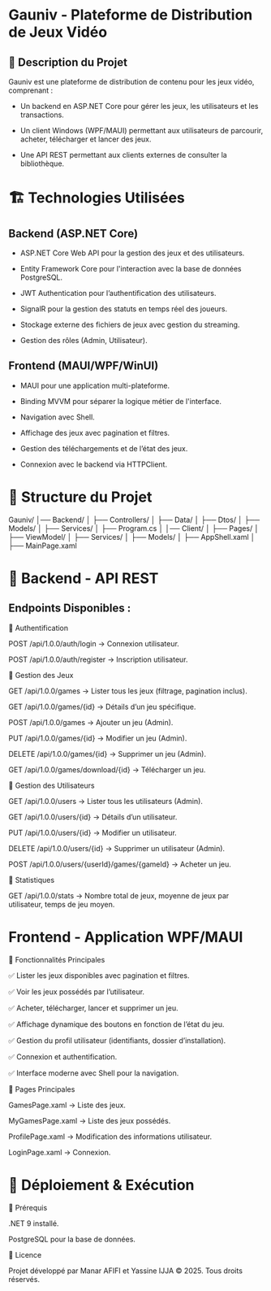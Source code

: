 # Gauniv - Plateforme de Distribution de Jeux Vidéo

## 📌 Description du Projet

Gauniv est une plateforme de distribution de contenu pour les jeux vidéo, comprenant :

* Un backend en ASP.NET Core pour gérer les jeux, les utilisateurs et les transactions.

- Un client Windows (WPF/MAUI) permettant aux utilisateurs de parcourir, acheter, télécharger et lancer des jeux.

- Une API REST permettant aux clients externes de consulter la bibliothèque.

# 🏗️ Technologies Utilisées

## Backend (ASP.NET Core)

- ASP.NET Core Web API pour la gestion des jeux et des utilisateurs.

- Entity Framework Core pour l'interaction avec la base de données PostgreSQL.

- JWT Authentication pour l’authentification des utilisateurs.

- SignalR pour la gestion des statuts en temps réel des joueurs.

- Stockage externe des fichiers de jeux avec gestion du streaming.

- Gestion des rôles (Admin, Utilisateur).

## Frontend (MAUI/WPF/WinUI)

- MAUI pour une application multi-plateforme.

- Binding MVVM pour séparer la logique métier de l'interface.

- Navigation avec Shell.

- Affichage des jeux avec pagination et filtres.

- Gestion des téléchargements et de l’état des jeux.

- Connexion avec le backend via HTTPClient.

# 📂 Structure du Projet

Gauniv/
│── Backend/
│   ├── Controllers/
│   ├── Data/
│   ├── Dtos/
│   ├── Models/
│   ├── Services/
│   ├── Program.cs
│
│── Client/
│   ├── Pages/
│   ├── ViewModel/
│   ├── Services/
│   ├── Models/
│   ├── AppShell.xaml
│   ├── MainPage.xaml

# 📡 Backend - API REST

## Endpoints Disponibles : 

📌 Authentification

POST /api/1.0.0/auth/login → Connexion utilisateur.

POST /api/1.0.0/auth/register → Inscription utilisateur.

📌 Gestion des Jeux

GET /api/1.0.0/games → Lister tous les jeux (filtrage, pagination inclus).

GET /api/1.0.0/games/{id} → Détails d’un jeu spécifique.

POST /api/1.0.0/games → Ajouter un jeu (Admin).

PUT /api/1.0.0/games/{id} → Modifier un jeu (Admin).

DELETE /api/1.0.0/games/{id} → Supprimer un jeu (Admin).

GET /api/1.0.0/games/download/{id} → Télécharger un jeu.

📌 Gestion des Utilisateurs

GET /api/1.0.0/users → Lister tous les utilisateurs (Admin).

GET /api/1.0.0/users/{id} → Détails d’un utilisateur.

PUT /api/1.0.0/users/{id} → Modifier un utilisateur.

DELETE /api/1.0.0/users/{id} → Supprimer un utilisateur (Admin).

POST /api/1.0.0/users/{userId}/games/{gameId} → Acheter un jeu.

📌 Statistiques

GET /api/1.0.0/stats → Nombre total de jeux, moyenne de jeux par utilisateur, temps de jeu moyen.

# Frontend - Application WPF/MAUI

📌 Fonctionnalités Principales

✅ Lister les jeux disponibles avec pagination et filtres.

✅ Voir les jeux possédés par l’utilisateur.

✅ Acheter, télécharger, lancer et supprimer un jeu.

✅ Affichage dynamique des boutons en fonction de l’état du jeu.

✅ Gestion du profil utilisateur (identifiants, dossier d’installation).

✅ Connexion et authentification.

✅ Interface moderne avec Shell pour la navigation.

📌 Pages Principales

GamesPage.xaml → Liste des jeux.

MyGamesPage.xaml → Liste des jeux possédés.

ProfilePage.xaml → Modification des informations utilisateur.

LoginPage.xaml → Connexion.

# 🚀 Déploiement & Exécution

🔧 Prérequis

.NET 9 installé.

PostgreSQL pour la base de données.

📄 Licence

Projet développé par Manar AFIFI et Yassine IJJA © 2025. Tous droits réservés.



